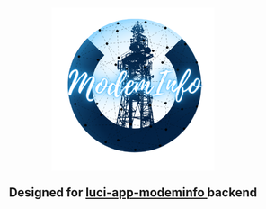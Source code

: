 <h2 align="center">
 <img src="https://github.com/Kodo-kakaku/ModemInfo/blob/main/image/logo.png" height="290" width="290">
 <p align="center">
 Designed for <a href="https://github.com/koshev-msk/modemfeed/tree/master/luci/applications/luci-app-modeminfo">luci-app-modeminfo </a> backend  
 </p>
</h2>

